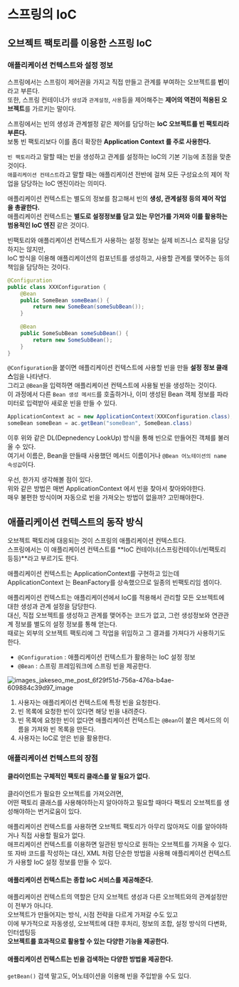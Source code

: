# 스프링의 IoC 
## 오브젝트 팩토리를 이용한 스프링 IoC
### 애플리케이션 컨텍스트와 설정 정보

스프링에서는 스프링이 제어권을 가지고 직접 만들고 관계를 부여하는 오브젝트를 **빈**이라고 부른다.      
또한, 스프링 컨테이너가 `생성`과 `관계설정`, `사용`등을 제어해주는 **제어의 역전이 적용된 오브젝트**를 가르키는 말이다.     

스프링에서는 빈의 생성과 관계썰정 같은 제어를 담당하는 **IoC 오브젝트를 빈 팩토리라 부른다.**   
보통 빈 팩토리보다 이를 좀더 확장한 **Application Context 를 주로 사용한다.**   

`빈 팩토리`라고 말할 때는 빈을 생성하고 관계를 설정하는 IoC의 기본 기능에 초점을 맞춘것이다.   
`애플리케이션 컨테스트`라고 말할 때는 애플리케이션 전반에 걸쳐 모든 구성요소의 제어 작업을 담당하는 IoC 엔진이라는 의미다.  
   
애플리케이션 컨텍스트는 별도의 정보를 참고해서 빈의 **생성, 관계설정 등의 제어 작업을 총괄한다.**             
애플리케이션 컨텍스트는 **별도로 설정정보를 담고 있는 무언가를 가져와 이를 활용하는 범용적인 IoC 엔진** 같은 것이다.    

빈팩토리와 애플리케이션 컨텍스트가 사용하는 설정 정보는 실제 비즈니스 로직을 담당하지는 않지만,   
IoC 방식을 이용해 애플리케이션의 컴포넌트를 생성하고, 사용할 관계를 맺어주는 등의 책임을 담당하는 것이다.      

```java
@Configuration
public class XXXConfiguration {
    @Bean
    public SomeBean someBean() {
        return new SomeBean(someSubBean());
    }
    
    @Bean
    public SomeSubBean someSubBean() {
        return new SomeSubBean();
    }
}
```

`@Configuration`을 붙이면 애플리케이션 컨텍스트에 사용할 빈을 만들 **설정 정보 클래스**임을 나타낸다.        
그리고 `@Bean`을 입력하면 애플리케이션 컨텍스트에 사용될 빈을 생성하는 것이다.        
이 과정에서 다른 `Bean 생성 메서드`를 호출하거나, 이미 생성된 Bean 객체 정보를 파라미터로 입력받아 새로운 빈을 만들 수 있다.        

```java
ApplicationContext ac = new ApplicationContext(XXXConfiguration.class);
someBean someBean = ac.getBean("someBean", SomeBean.class)
```
이후 위와 같은 DL(Depnedency LookUp) 방식을 통해 빈으로 만들어진 객체를 불러올 수 있다.       
여기서 이름은, Bean을 만들때 사용했던 메서드 이름이거나 `@Bean 어노테이션의 name 속성값`이다.     
  
우선, 한가지 생각해볼 점이 있다.    
위와 같은 방법은 매번 ApplicationContext 에서 빈을 찾아서 찾아와야한다.   
매우 불편한 방식이며 자동으로 빈을 가져오는 방법이 없을까? 고민해야한다.   

## 애플리케이션 컨텍스트의 동작 방식 
  
오브젝트 팩토리에 대응되는 것이 스프링의 애플리케이션 컨텍스트다.    
스프링에서는 이 애플리케이션 컨텍스트를 **IoC 컨테이너(스프링컨테이너/빈팩토리 등등)**라고 부르기도 한다.     
   
애플리케이션 컨텍스트는 ApplicationContext를 구현하고 있는데  
ApplicationContext 는 BeanFactory를 상속했으므로 일종의 빈팩토리임 셈이다.  
       
애플리케이션 컨텍스트는 애플리케이션에서 IoC를 적용해서 관리할 모든 오브젝트에 대한 생성과 관계 설정을 담당한다.         
대신, 직접 오브젝트를 생성하고 관계를 맺어주는 코드가 없고, 그런 생성정보와 연관관계 정보를 별도의 설정 정보를 통해 얻는다.      
때로는 외부의 오브젝트 팩토리에 그 작업을 위임하고 그 결과를 가져다가 사용하기도 한다.   

* `@Configuration` : 애플리케이션 컨텍스트가 활용하는 IoC 설정 정보  
* `@Bean` : 스프링 프레임워크에 스프링 빈을 제공한다.

![images_jakeseo_me_post_6f29f51d-756a-476a-b4ae-609884c39d97_image](https://user-images.githubusercontent.com/50267433/162731994-78523b48-2211-49b3-b107-6c3046d4f1b2.png)
  
1. 사용자는 애플리케이션 컨텍스트에 특정 빈을 요청한다.       
2. 빈 목록에 요청한 빈이 있다면 해당 빈을 내려준다.     
3. 빈 목록에 요청한 빈이 없다면 애플리케이션 컨텍스트는 `@Bean`이 붙은 메서드의 이름을 가져와 빈 목록을 만든다.     
4. 사용자는 IoC로 얻은 빈을 활용한다.   
 
### 애플리케이션 컨텍스트의 장점  
#### 클라이언트는 구체적인 팩토리 클래스를 알 필요가 없다.    
클라이언트가 필요한 오브젝트를 가져오려면,      
어떤 팩토리 클래스를 사용해야하는지 알아야하고 필요할 때마다 팩토리 오브젝트를 생성해야하는 번거로움이 있다.       
 
애플리케이션 컨텍스트를 사용하면 오브젝트 팩토리가 아무리 많아져도 이를 알아야하거나 직접 사용할 필요가 없다.      
애프리케이션 컨텍스트를 이용하면 일관된 방식으로 원하는 오브젝트를 가져올 수 있다.      
또 자바 코드를 작성하는 대신, XML 처럼 단순한 방법을 사용해 애플리케이션 컨텍스트가 사용할 IoC 설정 정보를 만들 수 있다.  

#### 애플리케이션 컨텍스트는 종합 IoC 서비스를 제공해준다.   

애플리케이션 컨텍스트의 역할은 단지 오브젝트 생성과 다른 오브젝트와의 관계설정만이 전부가 아니다.   
오브젝트가 만들어지는 방식, 시점 전략을 다르게 가져갈 수도 있고     
이에 부가적으로 자동생성, 오브젝트에 대한 후처리, 정보의 조합, 설정 방식의 다변화, 인터셉팅등    
**오브젝트를 효과적으로 활용할 수 있는 다양한 기능을 제공한다.**      

#### 애플리케이션 컨텍스트는 빈을 검색하는 다양한 방법을 제공한다.  

`getBean()` 검색 말고도, 어노테이션을 이용해 빈을 주입받을 수도 있다.    
